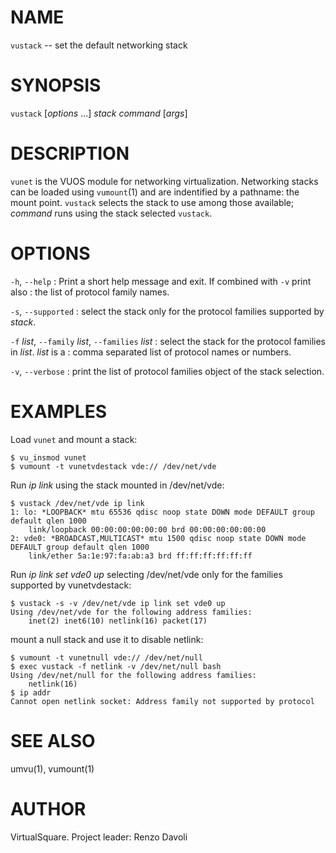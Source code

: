 <!--
.\" Copyright (C) 2019 VirtualSquare. Project Leader: Renzo Davoli
.\"
.\" This is free documentation; you can redistribute it and/or
.\" modify it under the terms of the GNU General Public License,
.\" as published by the Free Software Foundation, either version 2
.\" of the License, or (at your option) any later version.
.\"
.\" The GNU General Public License's references to "object code"
.\" and "executables" are to be interpreted as the output of any
.\" document formatting or typesetting system, including
.\" intermediate and printed output.
.\"
.\" This manual is distributed in the hope that it will be useful,
.\" but WITHOUT ANY WARRANTY; without even the implied warranty of
.\" MERCHANTABILITY or FITNESS FOR A PARTICULAR PURPOSE.  See the
.\" GNU General Public License for more details.
.\"
.\" You should have received a copy of the GNU General Public
.\" License along with this manual; if not, write to the Free
.\" Software Foundation, Inc., 51 Franklin St, Fifth Floor, Boston,
.\" MA 02110-1301 USA.
.\"
-->
# NAME

`vustack` -- set the default networking stack

# SYNOPSIS

`vustack` [*options* ...] *stack* *command* [*args*]

# DESCRIPTION

`vunet` is the VUOS module for networking virtualization. Networking
stacks can be loaded using `vumount`(1) and are indentified by a pathname:
the mount point. `vustack` selects the stack to use among those available;
*command* runs using the stack selected `vustack`.

# OPTIONS

  `-h`, `--help`
: Print a short help message and exit. If combined with `-v` print also
: the list of protocol family names.

  `-s`, `--supported`
: select the stack only for the protocol families supported by *stack*.

  `-f` *list*, `--family` *list*, `--families` *list*
: select the stack for the protocol families in *list*. *list* is a
: comma separated list of protocol names or numbers.

  `-v`, `--verbose`
: print the list of protocol families object of the stack selection.

# EXAMPLES

Load `vunet` and mount a stack:

```
$ vu_insmod vunet
$ vumount -t vunetvdestack vde:// /dev/net/vde
```

Run *ip link* using the stack mounted in /dev/net/vde:

```
$ vustack /dev/net/vde ip link
1: lo: *LOOPBACK* mtu 65536 qdisc noop state DOWN mode DEFAULT group default qlen 1000
    link/loopback 00:00:00:00:00:00 brd 00:00:00:00:00:00
2: vde0: *BROADCAST,MULTICAST* mtu 1500 qdisc noop state DOWN mode DEFAULT group default qlen 1000
    link/ether 5a:1e:97:fa:ab:a3 brd ff:ff:ff:ff:ff:ff
```

Run *ip link set vde0 up* selecting /dev/net/vde only for the families supported by vunetvdestack:

```
$ vustack -s -v /dev/net/vde ip link set vde0 up
Using /dev/net/vde for the following address families:
    inet(2) inet6(10) netlink(16) packet(17)
```

mount a null stack and use it to disable netlink:

```
$ vumount -t vunetnull vde:// /dev/net/null
$ exec vustack -f netlink -v /dev/net/null bash
Using /dev/net/null for the following address families:
    netlink(16)
$ ip addr
Cannot open netlink socket: Address family not supported by protocol
```

# SEE ALSO
umvu(1), vumount(1)

# AUTHOR
VirtualSquare. Project leader: Renzo Davoli

